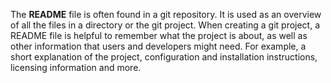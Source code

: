 The **README** file is often found in a git repository. It is used as an overview of all the files in a directory or the git project. When creating a git project, a README file is helpful to remember what the project is about, as well as other information that users and developers might need. For example, a short explanation of the project, configuration and installation instructions, licensing information and more.